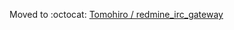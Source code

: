 Moved to :octocat: [Tomohiro / redmine_irc_gateway](https://github.com/Tomohiro/hackers/redmine_irc_gateway)
